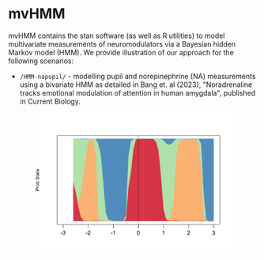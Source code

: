 # mvHMM

mvHMM contains the stan software (as well as R utilities) to model multivariate measurements of neuromodulators via a Bayesian hidden Markov model (HMM). We provide illustration of our approach for the following scenarios:

* `/HMM-napupil/` -  modelling pupil and norepinephrine (NA) measurements using a bivariate HMM as detailed in Bang et. al (2023), "Noradrenaline tracks emotional modulation of attention in human amygdala", published in Current Biology.

<p align="center">
<img src="https://github.com/Beniamino92/mvHMM/blob/main/figures/OddballLowArousal_stateprob-1.png" width="400" heigth="170"/> 
</p>
